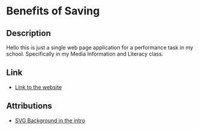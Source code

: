 # Benefits of Saving

## Description

Hello this is just a single web page application for a performance task
in my school. Specifically in my Media Information and Literacy class.

## Link

- [Link to the website](https://benefits-of-saving.herokuapp.com)

## Attributions

- [SVG Background in the intro](https://heropatterns.com/)
